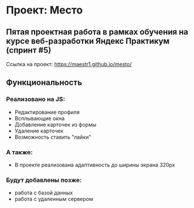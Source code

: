 # Проект: Место

## Пятая проектная работа в рамках обучения на курсе веб-разработки Яндекс Практикум (спринт #5)

Ссылка на проект:
<https://maestr1.github.io/mesto/>

## Функциональность
### Реализовано на JS:

* Редактирование профиля
* Всплывающие окна
* Добавление карточек из формы
* Удаление карточек
* Возможность ставить "лайки"

### А также:
* В проекте реализована адаптивность до ширины экрана 320px

### Будут добавлены позже:

* работа с базой данных
* работа с удаленным сервером
